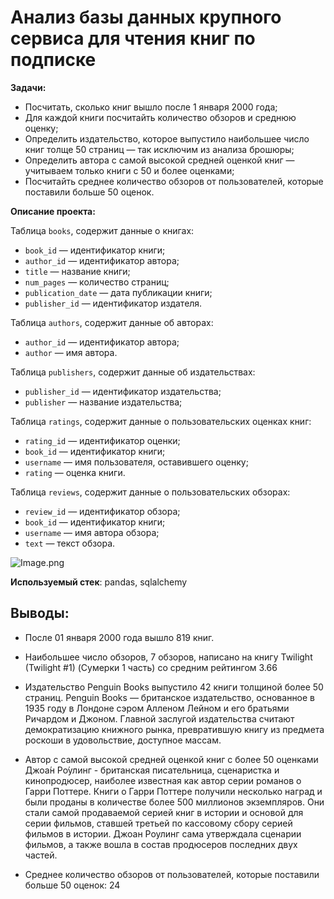 # Анализ базы данных крупного сервиса для чтения книг по подписке


**Задачи:** 


- Посчитать, сколько книг вышло после 1 января 2000 года;
- Для каждой книги посчитайть количество обзоров и среднюю оценку;
- Определить издательство, которое выпустило наибольшее число книг толще 50 страниц — так исключим из анализа брошюры;
- Определить автора с самой высокой средней оценкой книг — учитываем только книги с 50 и более оценками;
- Посчитайть среднее количество обзоров от пользователей, которые поставили больше 50 оценок.



**Описание проекта:** 

Таблица `books`, содержит данные о книгах:

- `book_id` — идентификатор книги;
- `author_id` — идентификатор автора;
- `title` — название книги;
- `num_pages` — количество страниц;
- `publication_date` — дата публикации книги;
- `publisher_id` — идентификатор издателя.

Таблица `authors`, содержит данные об авторах:
- `author_id` — идентификатор автора;
- `author` — имя автора.

Таблица `publishers`, содержит данные об издательствах:
- `publisher_id` — идентификатор издательства;
- `publisher` — название издательства;

Таблица `ratings`, содержит данные о пользовательских оценках книг:
- `rating_id` — идентификатор оценки;
- `book_id` — идентификатор книги;
- `username` — имя пользователя, оставившего оценку;
- `rating` — оценка книги.

Таблица `reviews`, содержит данные о пользовательских обзорах:
- `review_id` — идентификатор обзора;
- `book_id` — идентификатор книги;
- `username` — имя автора обзора;
- `text` — текст обзора.

![Image.png](attachment:Image.png)

**Используемый стек**: pandas, sqlalchemy

## Выводы: ##

- После 01 января 2000 года вышло 819 книг.


- Наибольшее число обзоров, 7 обзоров, написано на книгу Twilight (Twilight #1) (Сумерки 1 часть) со средним рейтингом 3.66


- Издательство Penguin Books выпустило 42 книги толщиной более 50 страниц. Penguin Books — британское издательство, основанное в 1935 году в Лондоне сэром Алленом Лейном и его братьями Ричардом и Джоном. Главной заслугой издательства считают демократизацию книжного рынка, превратившую книгу из предмета роскоши в удовольствие, доступное массам.


- Автор с самой высокой средней оценкой книг с более 50 оценками Джоа́н Ро́улинг - британская писательница, сценаристка и кинопродюсер, наиболее известная как автор серии романов о Гарри Поттере. Книги о Гарри Поттере получили несколько наград и были проданы в количестве более 500 миллионов экземпляров. Они стали самой продаваемой серией книг в истории и основой для серии фильмов, ставшей третьей по кассовому сбору серией фильмов в истории. Джоан Роулинг сама утверждала сценарии фильмов, а также вошла в состав продюсеров последних двух частей.


- Среднее количество обзоров от пользователей, которые поставили больше 50 оценок: 24

